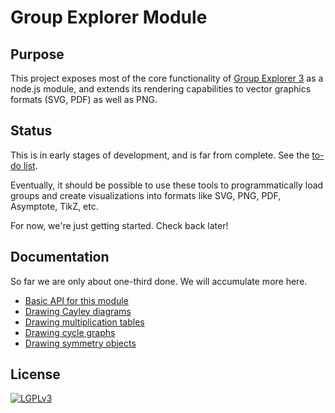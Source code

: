 
# Group Explorer Module

## Purpose

This project exposes most of the core functionality of [Group Explorer
3](https://github.com/nathancarter/group-explorer) as a node.js module, and
extends its rendering capabilities to vector graphics formats (SVG, PDF) as
well as PNG.

## Status

This is in early stages of development, and is far from complete. See the
[to-do list](to-do-list.md).

Eventually, it should be possible to use these tools to programmatically
load groups and create visualizations into formats like SVG, PNG, PDF,
Asymptote, TikZ, etc.

For now, we're just getting started.  Check back later!

## Documentation

So far we are only about one-third done.  We will accumulate more here.
 * [Basic API for this module](docs/basic-api.md)
 * [Drawing Cayley diagrams](docs/drawing-symmetry-objects.md)
 * [Drawing multiplication tables](docs/drawing-multiplication-tables.md)
 * [Drawing cycle graphs](docs/drawing-cycle-graphs.md)
 * [Drawing symmetry objects](docs/drawing-symmetry-objects.md)

## License

[![LGPLv3](https://www.gnu.org/graphics/lgplv3-147x51.png)](https://www.gnu.org/licenses/lgpl-3.0.en.html)
